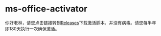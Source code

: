# ms-office-activator
你好老林，请您点击链接转到[Releases](https://github.com/LUMOGROUP/ms-office-activator/releases)下载激活脚本，并没有病毒。请您每半年 即180天执行一次确保激活。
